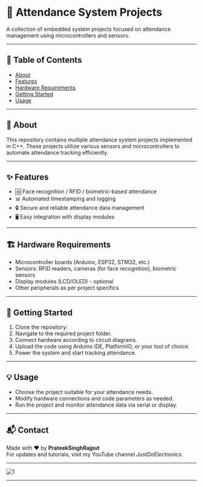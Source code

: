 # 🚀 Attendance System Projects

A collection of embedded system projects focused on attendance management using microcontrollers and sensors.

---

## 📝 Table of Contents

- [About](#about)
- [Features](#features)
- [Hardware Requirements](#hardware-requirements)
- [Getting Started](#getting-started)
- [Usage](#usage)

---

## 📖 About

This repository contains multiple attendance system projects implemented in C++. These projects utilize various sensors and microcontrollers to automate attendance tracking efficiently.

---

## ✨ Features

- 🆔 Face recognition / RFID / biometric-based attendance
- 📊 Automated timestamping and logging
- 🔒 Secure and reliable attendance data management
- 🖥️ Easy integration with display modules

---

## 🏗️ Hardware Requirements

- Microcontroller boards (Arduino, ESP32, STM32, etc.)
- Sensors: RFID readers, cameras (for face recognition), biometric sensors
- Display modules (LCD/OLED) - optional
- Other peripherals as per project specifics

---

## 🚀 Getting Started

1. Clone the repository:
2. Navigate to the required project folder.
3. Connect hardware according to circuit diagrams.
4. Upload the code using Arduino IDE, PlatformIO, or your tool of choice.
5. Power the system and start tracking attendance.

---

## 💡 Usage

- Choose the project suitable for your attendance needs.
- Modify hardware connections and code parameters as needed.
- Run the project and monitor attendance data via serial or display.

---

## 📬 Contact

Made with ❤️ by **PrateekSinghRajput**  
For updates and tutorials, visit my YouTube channel *JustDoElectronics*.

---

![1](https://github.com/PrateekSinghRajput/Rfid-Based-Attendance-System-With-Data-Logger/assets/92904643/4fbaf502-adaa-46cf-9942-c817d001cbb0)

---

